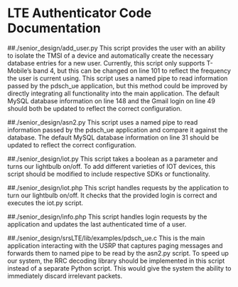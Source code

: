 # LTE Authenticator Code Documentation

##./senior_design/add_user.py
This script provides the user with an ability to isolate the TMSI of a device and automatically create the necessary database entries for a new user. Currently, this script only supports T-Mobile’s band 4, but this can be changed on line 101 to reflect the frequency the user is current using. This script uses a named pipe to read information passed by the pdsch_ue application, but this method could be improved by directly integrating all functionality into the main application. The default MySQL database information on line 148 and the Gmail login on line 49 should both be updated to reflect the correct configuration.

##./senior_design/asn2.py
This script uses a named pipe to read information passed by the pdsch_ue application and compare it against the database. The default MySQL database information on line 31 should be updated to reflect the correct configuration.

##./senior_design/iot.py
This script takes a boolean as a parameter and turns our lightbulb on/off. To add different varieties of IOT devices, this script should be modified to include respective SDKs or functionality.

##./senior_design/iot.php
This script handles requests by the application to turn our lightbulb on/off. It checks that the provided login is correct and executes the iot.py script.

##./senior_design/info.php
This script handles login requests by the application and updates the last authenticated time of a user. 

##./senior_design/srsLTE/lib/examples/pdsch_ue.c
This is the main application interacting with the USRP that captures paging messages and forwards them to named pipe to be read by the asn2.py script. To speed up our system, the RRC decoding library should be implemented in this script instead of a separate Python script. This would give the system the ability to immediately discard irrelevant packets.

